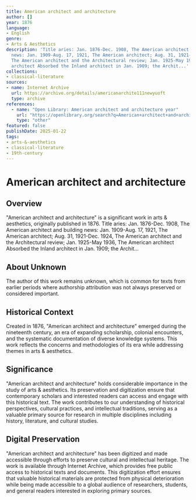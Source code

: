 ```yaml
---
title: American architect and architecture
author: []
year: 1876
language:
- English
genre:
- Arts & Aesthetics
description: 'Title aries: Jan. 1876-Dec. 1908, The American architect and building
  news: Jan. 1909-Aug. 17, 1921, The American architect; Aug. 31, 1921-Dec. 1924,
  The American architect and the Architectural review; Jan. 1925-May 1936, The American
  architect Absorbed the Inland architect in Jan. 1909; the Archit...'
collections:
- classical-literature
sources:
- name: Internet Archive
  url: https://archive.org/details/americanarchite111newyuoft
  type: archive
references:
  - name: "Open Library: American architect and architecture year"
    url: "https://openlibrary.org/search?q=American+architect+and+architecture+year+1876"
    type: "other"
featured: false
publishDate: 2025-01-22
tags:
- arts-&-aesthetics
- classical-literature
- 19th-century
---
```

# American architect and architecture

## Overview

"American architect and architecture" is a significant work in arts & aesthetics, originally published in 1876. Title aries: Jan. 1876-Dec. 1908, The American architect and building news: Jan. 1909-Aug. 17, 1921, The American architect; Aug. 31, 1921-Dec. 1924, The American architect and the Architectural review; Jan. 1925-May 1936, The American architect Absorbed the Inland architect in Jan. 1909; the Archit...

## About Unknown

The author of this work remains unknown, which is common for texts from earlier periods where authorship attribution was not always preserved or considered important.

## Historical Context

Created in 1876, "American architect and architecture" emerged during the nineteenth century, an era of expanding scholarship, colonial encounters, and the systematic documentation of diverse knowledge systems. This work reflects the concerns and methodologies of its era while addressing themes in arts & aesthetics.

## Significance

"American architect and architecture" holds considerable importance in the study of arts & aesthetics. Its preservation and digitization ensure that contemporary scholars and interested readers can access and engage with this historical text. The work contributes to our understanding of historical perspectives, cultural practices, and intellectual traditions, serving as a valuable primary source for research in multiple disciplines including history, literature, and cultural studies.

## Digital Preservation

"American architect and architecture" has been digitized and made accessible through efforts to preserve cultural and intellectual heritage. The work is available through Internet Archive, which provides free public access to historical texts and documents. This digitization effort ensures that valuable historical materials are protected from physical deterioration while being made accessible to a global audience of researchers, students, and general readers interested in exploring primary sources.
